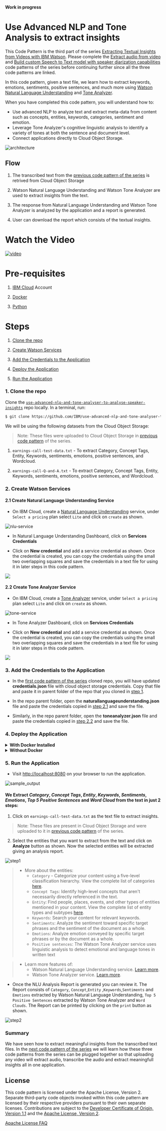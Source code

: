 **Work in progress**

# Use Advanced NLP and Tone Analysis to extract insights

This Code Pattern is the third part of the series [Extracting Textual Insights from Videos with IBM Watson](). Please complete the [Extract audio from video](https://github.com/IBM/convert-video-to-audio) and [Build custom Speech to Text model with speaker diarization capabilities](https://github.com/IBM/build-custom-stt-model-with-diarization) code patterns of the series before continuing further since all the three code patterns are linked.


In this code pattern, given a text file, we learn how to extract keywords, emotions, sentiments, positive sentences, and much more using [Watson Natural Language Understanding](https://cloud.ibm.com/catalog/services/natural-language-understanding) and [Tone Analyzer](https://cloud.ibm.com/catalog/services/tone-analyzer).

When you have completed this code pattern, you will understand how to:

* Use advanced NLP to analyze text and extract meta-data from content such as concepts, entities, keywords, categories, sentiment and emotion.
* Leverage Tone Analyzer's cognitive linguistic analysis to identify a variety of tones at both the sentence and document level.
* Connect applications directly to Cloud Object Storage.


![architecture](doc/source/images/architecture.png)

## Flow

1. The transcribed text from the [previous code pattern of the series](https://github.com/IBM/build-custom-stt-model-with-diarization) is retrived from Cloud Object Storage

2. Watson Natural Language Understanding and Watson Tone Analyzer are used to extract insights from the text.

3. The response from Natural Language Understanding and Watson Tone Analyzer is analyzed by the application and a report is generated.

4. User can download the report which consists of the textual insights.

<!--Optionally, update this section when the video is created-->
# Watch the Video

[![video](http://img.youtube.com/vi/lkfxvoD_J0c/0.jpg)](https://www.youtube.com/watch?v=lkfxvoD_J0c)

# Pre-requisites

1. [IBM Cloud](https://cloud.ibm.com) Account

2. [Docker](https://www.docker.com/products/docker-desktop)

3. [Python](https://www.python.org/downloads/release/python-365/)


# Steps

1. [Clone the repo](#1-clone-the-repo)

2. [Create Watson Services](#2-create-watson-services)

3. [Add the Credentials to the Application](#3-add-the-credentials-to-the-application)

4. [Deploy the Application](#4-deploy-the-application)

5. [Run the Application](#5-run-the-application)


### 1. Clone the repo

Clone the [`use-advanced-nlp-and-tone-analyser-to-analyse-speaker-insights`](https://github.com/IBM/use-advanced-nlp-and-tone-analyser-to-analyse-speaker-insights) repo locally. In a terminal, run:

```bash
$ git clone https://github.com/IBM/use-advanced-nlp-and-tone-analyser-to-analyse-speaker-insights
```

We will be using the following datasets from the Cloud Object Storage:

> Note: These files were uploaded to Cloud Object Storage in [previous code pattern](https://github.com/IBM/build-custom-stt-model-with-diarization) of the series.

1. `earnings-call-test-data.txt` - To extract Category, Concept Tags, Entity, Keywords, sentiments, emotions, positive sentences, and Wordcloud.

3. `earnings-call-Q-and-A.txt` - To extract Category, Concept Tags, Entity, Keywords, sentiments, emotions, positive sentences, and Wordcloud.

### 2. Create Watson Services

#### 2.1 Create Natural Language Understanding Service

- On IBM Cloud, create a [Natural Language Understanding](https://cloud.ibm.com/catalog/services/natural-language-understanding) service, under `Select a pricing` plan select `Lite` and click on `create` as shown.

![nlu-service](doc/source/images/nlu-service.png)

- In Natural Language Understanding Dashboard, click on **Services Credentials**

- Click on **New credential** and add a service credential as shown. Once the credential is created, you can copy the credentials using the small two overlapping squares and save the credentials in a text file for using it in later steps in this code pattern.

![](doc/source/images/create-nlu-credentials.gif)

#### 2.2 Create Tone Analyzer Service

- On IBM Cloud, create a [Tone Analyzer](https://cloud.ibm.com/catalog/services/tone-analyzer) service, under `Select a pricing` plan select `Lite` and click on `create` as shown.

![tone-service](doc/source/images/tone-service.png)

- In Tone Analyzer Dashboard, click on **Services Credentials**

- Click on **New credential** and add a service credential as shown. Once the credential is created, you can copy the credentials using the small two overlapping squares and save the credentials in a text file for using it in later steps in this code pattern.


![](doc/source/images/create-tone-credentials.gif)

### 3. Add the Credentials to the Application

- In the [first code pattern of the series](https://github.com/IBM/convert-video-to-audio) cloned repo, you will have updated **credentials.json** file with cloud object storage credentials. Copy that file and paste it in parent folder of the repo that you cloned in [step 1](#1-clone-the-repo).

- In the repo parent folder, open the **naturallanguageunderstanding.json** file and paste the credentials copied in [step 2.1](#2.1-create-natural-language-understanding-service) and save the file.

- Similarly, in the repo parent folder, open the **toneanalyzer.json** file and paste the credentials copied in [step 2.2](#2.2-create-tone-analyzer-service) and save the file.


### 4. Deploy the Application

<details><summary><b>With Docker Installed</b></summary>

- Build the **Dockerfile** as follows :

```bash
$ docker image build -t use-advanced-nlp-to-extract-insights .
```

- once the dockerfile is built run the dockerfile as follows :

```bash
$ docker run -p 8080:8080 use-advanced-nlp-to-extract-insights
```

- The Application will be available on <http://localhost:8080>

</details>

<details><summary><b>Without Docker </b></summary>

- Install the python libraries as follows:

    - change directory to repo parent folder
    
    ```bash
    $ cd use-advanced-nlp-and-tone-analyser-to-analyse-speaker-insights/
    ```

    - use `python pip` to install the libraries

    ```bash
    $ pip install -r requirements.txt
    ```

- Finally run the application as follows:

```bash
$ python app.py
```

- The Application will be available on <http://localhost:8080>

</details>

### 5. Run the Application

- Visit  <http://localhost:8080> on your browser to run the application.

![sample_output](doc/source/images/sample-output.png)

#### We Extract _Category_, _Concept Tags_, _Entity_, _Keywords_, _Sentiments_, _Emotions_, _Top 5 Positive Sentences_ and _Word Cloud_ from the text in just 2 steps:

1. Click on `earnings-call-test-data.txt` as the text file to extract insights.
>Note: These files are present in Cloud Object Storage and were uploaded to it in [previous code pattern](https://github.com/IBM/build-custom-stt-model-with-diarization) of the series.

2. Select the entities that you want to extract from the text and click on **Analyze** button as shown. Now the selected entities will be extracted giving an analysis report.

![step1](doc/source/images/step1.gif)

>- More about the entities:
>    - `Category` - Categorize your content using a five-level classification hierarchy. View the complete list of categories [here](https://cloud.ibm.com/docs/natural-language-understanding?topic=natural-language-understanding-categories-hierarchy).
>    - `Concept Tags`: Identify high-level concepts that aren't necessarily directly referenced in the text.
>    - `Entity`: Find people, places, events, and other types of entities mentioned in your content. View the complete list of entity types and subtypes [here](https://cloud.ibm.com/docs/natural-language-understanding?topic=natural-language-understanding-entity-type-systems).
>    - `Keywords`: Search your content for relevant keywords.
>    - `Sentiments`: Analyze the sentiment toward specific target phrases and the sentiment of the document as a whole.
>    - `Emotions`: Analyze emotion conveyed by specific target phrases or by the document as a whole.
>    - `Positive sentences`: The Watson Tone Analyzer service uses linguistic analysis to detect emotional and language tones in written text

>- Learn more features of:
>   - Watson Natural Language Understanding service. [Learn more](https://cloud.ibm.com/docs/natural-language-understanding?topic=natural-language-understanding-about).
>   - Watson Tone Analyzer service. [Learn more](https://cloud.ibm.com/docs/tone-analyzer?topic=tone-analyzer-gettingStarted).

- Once the NLU Analysis Report is generated you can review it. The Report consists of `Category`, `Concept`,`Entity` ,`Keywords`,`Sentiments` and `Emotions` extracted by Watson Natural Language Understanding, `Top 5 Positive Sentences` extracted by Watson Tone Analyzer and `Word Clouds`. The Report can be printed by clicking on the `print` button as shown.

![step2](doc/source/images/step2.gif)

### Summary

We have seen how to extract meaningful insights from the transcribed text files. In the [next code pattern of the series](https://github.com/IBM/use-advanced-nlp-and-tone-analyser-to-analyse-speaker-insights) we will learn how these three code patterns from the series can be plugged together so that uploading any video will extract audio, transcribe the audio and extract meaningfull insights all in one application.

<!-- keep this -->
## License

This code pattern is licensed under the Apache License, Version 2. Separate third-party code objects invoked within this code pattern are licensed by their respective providers pursuant to their own separate licenses. Contributions are subject to the [Developer Certificate of Origin, Version 1.1](https://developercertificate.org/) and the [Apache License, Version 2](https://www.apache.org/licenses/LICENSE-2.0.txt).

[Apache License FAQ](https://www.apache.org/foundation/license-faq.html#WhatDoesItMEAN)
